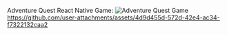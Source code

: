 Adventure Quest React Native Game:
![Adventure Quest Game](https://github.com/user-attachments/assets/9d70a8c0-0c0f-4004-b2db-515fa2b9d6c6)
https://github.com/user-attachments/assets/4d9d455d-572d-42e4-ac34-f7322132caa2
